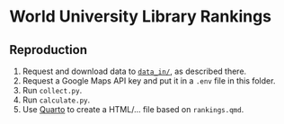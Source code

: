 # World University Library Rankings

## Reproduction

1. Request and download data to [`data_in/`](data_in/README.md), as described there.
2. Request a Google Maps API key and put it in a `.env` file in this folder.
3. Run `collect.py`.
4. Run `calculate.py`.
5. Use [Quarto](https://quarto.org/) to create a HTML/... file based on `rankings.qmd`.
